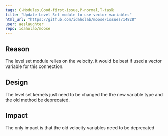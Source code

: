 ```yaml
---
tags: C-Modules,Good-first-issue,P-normal,T-task
title: "Update Level Set module to use vector variables"
html_url: "https://github.com/idaholab/moose/issues/14828"
user: aeslaughter
repo: idaholab/moose
---
```


## Reason
<!--Why do you need this feature or what is the enhancement?-->
The level set module relies on the velocity, it would be best if used a vector variable for this connection.

## Design
<!--A concise description (design) of what you want to happen.--->
The level set kernels just need to be changed the the new variable type and the old method be deprecated.

## Impact
<!--Will the enhancement change existing public APIs, internal APIs, or add something new?-->
The only impact is that the old velocity variables need to be deprecated